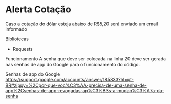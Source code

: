 # Alerta Cotação
Caso a cotação do dólar esteja abaixo de R$5,20 será enviado um email informado 

Bibliotecas
- Requests

Funcionamento
A senha que deve ser colocada na linha 20 deve ser gerada nas senhas de app do Google para o funcionamento do código.

Senhas de app do Google
https://support.google.com/accounts/answer/185833?hl=pt-BR#zippy=%2Cpor-que-voc%C3%AA-precisa-de-uma-senha-de-app%2Csenhas-de-app-revogadas-ap%C3%B3s-a-mudan%C3%A7a-da-senha
